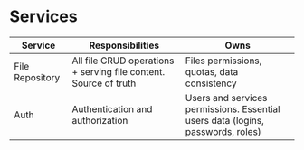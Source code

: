 # Services

| Service         | Responsibilities                                                 | Owns                                                                            |
| --------------- | ---------------------------------------------------------------- | ------------------------------------------------------------------------------- |
| File Repository | All file CRUD operations + serving file content. Source of truth | Files permissions, quotas, data consistency                                     |
| Auth            | Authentication and authorization                                 | Users and services permissions. Essential users data (logins, passwords, roles) |
